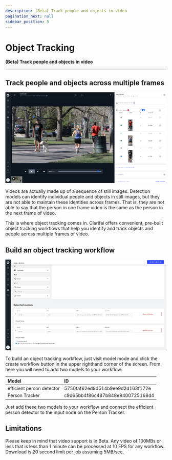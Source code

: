 ```yaml
---
description: (Beta) Track people and objects in video
pagination_next: null
sidebar_position: 5
---
```


# Object Tracking

**(Beta) Track people and objects in video**
<hr />

## Track people and objects across multiple frames

![](/img/object-tracker.jpg)

Videos are actually made up of a sequence of still images. Detection models can identify individual people and objects in still images, but they are not able to maintain these identities across frames. That is, they are not able to say that the person in one frame video is the same as the person in the next frame of video.

This is where object tracking comes in. Clarifai offers convenient, pre-built object tracking workflows that help you identify and track objects and people across multiple frames of video.

## Build an object tracking workflow

![](/img/person-tracker-wkflw.jpg)

To build an object tracking workflow, just visit model mode and click the create workflow button in the upper righthand corner of the screen. From here you will need to add two models to your workflow:

| Model | ID |
| :--- | :--- |
| efficient person detector | 5750faf62ed9d514b9ee9d2d163f172e |
| Person Tracker | c9d65bb4f86c487b848e9400725168d4 |

Just add these two models to your workflow and connect the efficient person detector to the input node on the Person Tracker.

## Limitations

Please keep in mind that video support is in Beta. Any video of 100MBs or less that is less than 1 minute can be processed at 10 FPS for any workflow. Download is 20 second limit per job assuming 5MB/sec.

